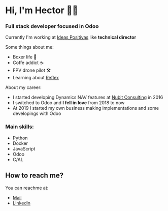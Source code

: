 # Hi, I'm Hector 👋🏻 
### Full stack developer focused in Odoo

Currently I'm working at [Ideas Positivas](https://ideaspositivas.es/ "Ideas Positivas") like **technical director**

Some things about me:
* Boxer life 🥊
* Coffe addict ☕️
* FPV drone pilot 🛠️
* Learning about [Reflex](https://reflex.dev/ "Reflex")

About my career:
* I started developing Dynamics NAV features at [Nubit Consulting](https://nubit.es "Nubit") in 2016 
* I switched to Odoo and **I fell in love** from 2018 to now
* At 2019 I started my own business making implementations and some developings with Odoo 

### Main skills:
* Python
* Docker
* JavaScript
* Odoo
* C/AL 

## How to reach me?
You can reachme at:
* [Mail](mailto:hector.garrido.colmenarejo@gmail.com "Gmail")
* [Linkedin](https://www.linkedin.com/in/hgarridoc/ "LinkedIn")
